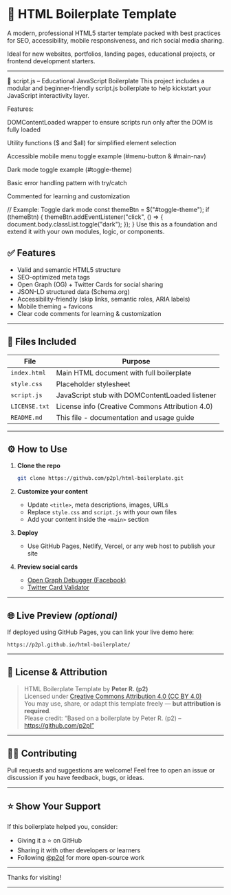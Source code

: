 # 🚀 HTML Boilerplate Template

A modern, professional HTML5 starter template packed with best practices for SEO, accessibility, mobile responsiveness, and rich social media sharing. 

Ideal for new websites, portfolios, landing pages, educational projects, or frontend development starters.

---
🧠 script.js – Educational JavaScript Boilerplate
This project includes a modular and beginner-friendly script.js boilerplate to help kickstart your JavaScript interactivity layer.

Features:

DOMContentLoaded wrapper to ensure scripts run only after the DOM is fully loaded

Utility functions ($ and $all) for simplified element selection

Accessible mobile menu toggle example (#menu-button & #main-nav)

Dark mode toggle example (#toggle-theme)

Basic error handling pattern with try/catch

Commented for learning and customization

// Example: Toggle dark mode
const themeBtn = $("#toggle-theme");
if (themeBtn) {
  themeBtn.addEventListener("click", () => {
    document.body.classList.toggle("dark");
  });
}
Use this as a foundation and extend it with your own modules, logic, or components.

## ✅ Features

- Valid and semantic HTML5 structure
- SEO-optimized meta tags
- Open Graph (OG) + Twitter Cards for social sharing
- JSON-LD structured data (Schema.org)
- Accessibility-friendly (skip links, semantic roles, ARIA labels)
- Mobile theming + favicons
- Clear code comments for learning & customization

---

## 📂 Files Included

| File           | Purpose                                               |
|----------------|--------------------------------------------------------|
| `index.html`   | Main HTML document with full boilerplate               |
| `style.css`    | Placeholder stylesheet                                 |
| `script.js`    | JavaScript stub with DOMContentLoaded listener         |
| `LICENSE.txt`  | License info (Creative Commons Attribution 4.0)        |
| `README.md`    | This file - documentation and usage guide              |

---

## ⚙️ How to Use

1. **Clone the repo**
   ```bash
   git clone https://github.com/p2pl/html-boilerplate.git
   ```

2. **Customize your content**
   - Update `<title>`, meta descriptions, images, URLs
   - Replace `style.css` and `script.js` with your own files
   - Add your content inside the `<main>` section

3. **Deploy**
   - Use GitHub Pages, Netlify, Vercel, or any web host to publish your site

4. **Preview social cards**
   - [Open Graph Debugger (Facebook)](https://developers.facebook.com/tools/debug/)
   - [Twitter Card Validator](https://cards-dev.twitter.com/validator)

---

## 🌐 Live Preview *(optional)*

If deployed using GitHub Pages, you can link your live demo here:
```
https://p2pl.github.io/html-boilerplate/
```

---

## 🧾 License & Attribution

> HTML Boilerplate Template by **Peter R. (p2)**  
> Licensed under [Creative Commons Attribution 4.0 (CC BY 4.0)](https://creativecommons.org/licenses/by/4.0/)  
> You may use, share, or adapt this template freely — **but attribution is required**.  
> Please credit:
> “Based on a boilerplate by Peter R. (p2) – https://github.com/p2pl”

---

## 🙋‍♂️ Contributing

Pull requests and suggestions are welcome!
Feel free to open an issue or discussion if you have feedback, bugs, or ideas.

---

## ⭐️ Show Your Support

If this boilerplate helped you, consider:
- Giving it a ⭐️ on GitHub
- Sharing it with other developers or learners
- Following [@p2pl](https://github.com/p2pl) for more open-source work

---

Thanks for visiting!

---
